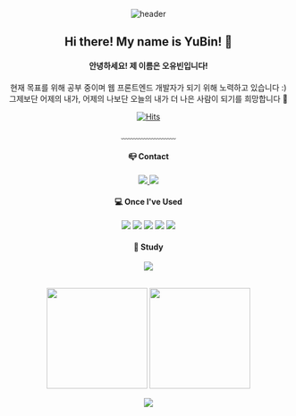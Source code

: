 
<div align="center"> 

![header](https://capsule-render.vercel.app/api?type=waving&color=timeGradient&text=Hello%20My%20World!&animation=twinkling&fontColor=ffffff&fontAlign=70&fontAlignY=43&fontSize=57&height=250)
## Hi there! My name is YuBin! 👋
#### 안녕하세요! 제 이름은 오유빈입니다!
현재 목표를 위해 공부 중이며 웹 프론트엔드 개발자가 되기 위해 노력하고 있습니다 :)
<br/>
그제보단 어제의 내가, 어제의 나보단 오늘의 내가 더 나은 사람이 되기를 희망합니다 🙂
<br/>

[![Hits](https://hits.seeyoufarm.com/api/count/incr/badge.svg?url=https%3A%2F%2Fgithub.com%2FHave-Been&count_bg=%2392B6FF&title_bg=%23397AFF&icon=github.svg&icon_color=%23E8E8E8&title=VISIT&edge_flat=false)](https://hits.seeyoufarm.com)

﹏﹏﹏﹏﹏﹏﹏

#### 📪 Contact
 <a href="mailto:havebeen4@naver.com">
   <img src="https://img.shields.io/badge/Naver-brightgreen?style=flat-square&logo=Naver&logoColor=white&link=havebeen4@naver.com"/>
</a>
 <a href="mailto:oyb0426@gmail.com">
   <img src="https://img.shields.io/badge/Gmail-d14836?style=flat-square&logo=Gmail&logoColor=white&link=oyb0426@gmail.com"/>
</a>
<br/>
  
#### 💻 Once I've Used
<!--javascript-->
<img src="https://img.shields.io/badge/JAVAScript-F7DF1E?style=for-the-badge&logo=javascript&logoColor=white">
<!--Html-->
<img src="https://img.shields.io/badge/HTML5-E34F26?style=for-the-badge&logo=Html5&logoColor=white">
<!--css-->
<img src="https://img.shields.io/badge/CSS-1572B6?style=for-the-badge&logo=css3&logoColor=white">
<!--C-->
<img src="https://img.shields.io/badge/C-A8B9CC?style=for-the-badge&logo=c&logoColor=white">
<!--C++-->
<img src="https://img.shields.io/badge/C++-00599C?style=for-the-badge&logo=cplusplus&logoColor=white">
<br/>
  
#### 📝 Study
<a href="https://velog.io/@havebeen4"><img src="https://img.shields.io/badge/Tech%20Blog-11B48A?style=flat-square&logo=Vimeo&logoColor=white&link=https://velog.io/@havebeen4"/></a>
<br/>
<br/>
<p>
  <img height="180em" src="https://github-readme-stats.vercel.app/api?username=havebeen&show_icons=true&include_all_commits=true&bg_color=fff5&title_color=2E64FE&text_color=151515">
  <img height="180em" src="https://github-readme-stats.vercel.app/api/top-langs/?username=havebeen&layout=compact&bg_color=fff5&title_color=2E64FE&text_color=151515">
</p>

<img src="https://capsule-render.vercel.app/api?type=waving&color=timeGradient&height=150&section=footer" />
</div>


